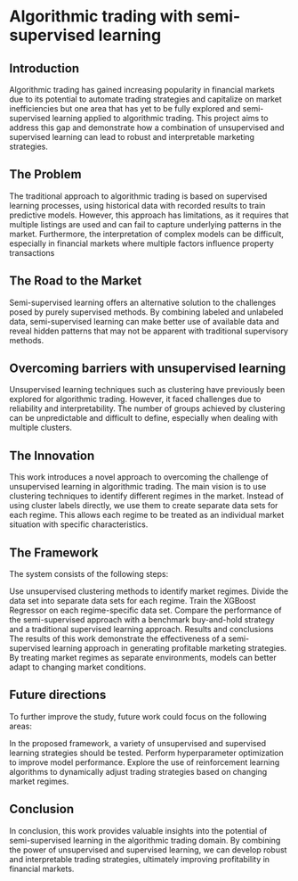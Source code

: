 # Algorithmic trading with semi-supervised learning

## Introduction
Algorithmic trading has gained increasing popularity in financial markets due to its potential to automate trading strategies and capitalize on market inefficiencies but one area that has yet to be fully explored and semi-supervised learning applied to algorithmic trading. This project aims to address this gap and demonstrate how a combination of unsupervised and supervised learning can lead to robust and interpretable marketing strategies.

## The Problem
The traditional approach to algorithmic trading is based on supervised learning processes, using historical data with recorded results to train predictive models. However, this approach has limitations, as it requires that multiple listings are used and can fail to capture underlying patterns in the market. Furthermore, the interpretation of complex models can be difficult, especially in financial markets where multiple factors influence property transactions

## The Road to the Market
Semi-supervised learning offers an alternative solution to the challenges posed by purely supervised methods. By combining labeled and unlabeled data, semi-supervised learning can make better use of available data and reveal hidden patterns that may not be apparent with traditional supervisory methods.

## Overcoming barriers with unsupervised learning
Unsupervised learning techniques such as clustering have previously been explored for algorithmic trading. However, it faced challenges due to reliability and interpretability. The number of groups achieved by clustering can be unpredictable and difficult to define, especially when dealing with multiple clusters.

## The Innovation
This work introduces a novel approach to overcoming the challenge of unsupervised learning in algorithmic trading. The main vision is to use clustering techniques to identify different regimes in the market. Instead of using cluster labels directly, we use them to create separate data sets for each regime. This allows each regime to be treated as an individual market situation with specific characteristics.

## The Framework

The system consists of the following steps:

Use unsupervised clustering methods to identify market regimes.
Divide the data set into separate data sets for each regime.
Train the XGBoost Regressor on each regime-specific data set.
Compare the performance of the semi-supervised approach with a benchmark buy-and-hold strategy and a traditional supervised learning approach.
Results and conclusions
The results of this work demonstrate the effectiveness of a semi-supervised learning approach in generating profitable marketing strategies. By treating market regimes as separate environments, models can better adapt to changing market conditions.

## Future directions
To further improve the study, future work could focus on the following areas:

In the proposed framework, a variety of unsupervised and supervised learning strategies should be tested.
Perform hyperparameter optimization to improve model performance.
Explore the use of reinforcement learning algorithms to dynamically adjust trading strategies based on changing market regimes.

## Conclusion
In conclusion, this work provides valuable insights into the potential of semi-supervised learning in the algorithmic trading domain. By combining the power of unsupervised and supervised learning, we can develop robust and interpretable trading strategies, ultimately improving profitability in financial markets.
